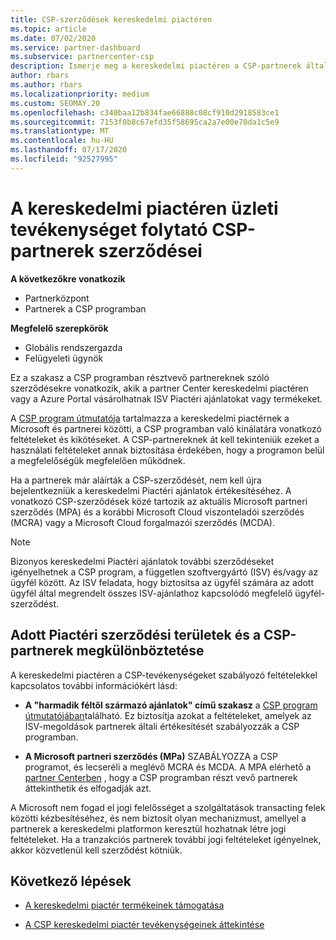 ```yaml
---
title: CSP-szerződések kereskedelmi piactéren
ms.topic: article
ms.date: 07/02/2020
ms.service: partner-dashboard
ms.subservice: partnercenter-csp
description: Ismerje meg a kereskedelmi piactéren a CSP-partnerek által vásárolt, harmadik féltől származó ISV-termékekre vonatkozó előfizetések feltételeit, feltételeit és szerződéseit.
author: rbars
ms.author: rbars
ms.localizationpriority: medium
ms.custom: SEOMAY.20
ms.openlocfilehash: c340baa12b834fae66888c08cf910d2918583ce1
ms.sourcegitcommit: 7153f0b8c67efd35f58695ca2a7e00e70da1c5e9
ms.translationtype: MT
ms.contentlocale: hu-HU
ms.lasthandoff: 07/17/2020
ms.locfileid: "92527995"
---
```

# <a name="contracts-for-csp-partners-doing-business-in-the-commercial-marketplace"></a>A kereskedelmi piactéren üzleti tevékenységet folytató CSP-partnerek szerződései

**A következőkre vonatkozik**

- Partnerközpont
- Partnerek a CSP programban

**Megfelelő szerepkörök**

- Globális rendszergazda
- Felügyeleti ügynök

Ez a szakasz a CSP programban résztvevő partnereknek szóló szerződésekre vonatkozik, akik a partner Center kereskedelmi piactéren vagy a Azure Portal vásárolhatnak ISV Piactéri ajánlatokat vagy termékeket.

A [CSP program útmutatója](https://go.microsoft.com/fwlink/p/?LinkId=617100) tartalmazza a kereskedelmi piactérnek a Microsoft és partnerei közötti, a CSP programban való kínálatára vonatkozó feltételeket és kikötéseket. A CSP-partnereknek át kell tekinteniük ezeket a használati feltételeket annak biztosítása érdekében, hogy a programon belül a megfelelőségük megfelelően működnek.  

Ha a partnerek már aláírták a CSP-szerződését, nem kell újra bejelentkezniük a kereskedelmi Piactéri ajánlatok értékesítéséhez. A vonatkozó CSP-szerződések közé tartozik az aktuális Microsoft partneri szerződés (MPA) és a korábbi Microsoft Cloud viszonteladói szerződés (MCRA) vagy a Microsoft Cloud forgalmazói szerződés (MCDA).

>[!NOTE]
> Bizonyos kereskedelmi Piactéri ajánlatok további szerződéseket igényelhetnek a CSP program, a független szoftvergyártó (ISV) és/vagy az ügyfél között. Az ISV feladata, hogy biztosítsa az ügyfél számára az adott ügyfél által megrendelt összes ISV-ajánlathoz kapcsolódó megfelelő ügyfél-szerződést.

## <a name="specific-marketplace-contract-areas-and-distinctions-for-csp-partners"></a>Adott Piactéri szerződési területek és a CSP-partnerek megkülönböztetése

A kereskedelmi piactéren a CSP-tevékenységeket szabályozó feltételekkel kapcsolatos további információkért lásd:

- **A "harmadik féltől származó ajánlatok" című szakasz** a [CSP program útmutatójában](https://go.microsoft.com/fwlink/p/?LinkId=617100)található. Ez biztosítja azokat a feltételeket, amelyek az ISV-megoldások partnerek általi értékesítését szabályozzák a CSP programban.

- **A Microsoft partneri szerződés (MPa)** SZABÁLYOZZA a CSP programot, és lecseréli a meglévő MCRA és MCDA. A MPA elérhető a [partner Centerben](https://partner.microsoft.com/pcv/dashboard/overview) , hogy a CSP programban részt vevő partnerek áttekinthetik és elfogadják azt.
  
A Microsoft nem fogad el jogi felelősséget a szolgáltatások transacting felek közötti kézbesítéséhez, és nem biztosít olyan mechanizmust, amellyel a partnerek a kereskedelmi platformon keresztül hozhatnak létre jogi feltételeket. Ha a tranzakciós partnerek további jogi feltételeket igényelnek, akkor közvetlenül kell szerződést kötniük.

## <a name="next-steps"></a>Következő lépések

- [A kereskedelmi piactér termékeinek támogatása](csp-commercial-marketplace-support.md)

- [A CSP kereskedelmi piactér tevékenységeinek áttekintése](csp-commercial-marketplace-overview.md)
